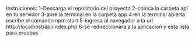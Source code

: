 Instruciones:
1-Descarga el repositorio del proyecto 
2-coloca la carpeta api en tu servidor
3-abre la terminal en la carpeta app
4-en la terminal abierta escribe el comando npm start
5-ingresa al navegador a la url http://localhost/api/index.php
6-se redireccionara a la aplicacion y esta lista para pruebas
